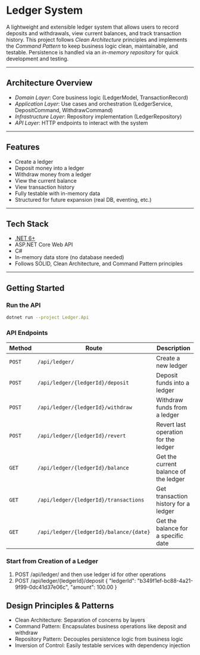 # Ledger System

A lightweight and extensible ledger system that allows users to record deposits and withdrawals, view current balances, and track transaction history.
This project follows *Clean Architecture* principles and implements the *Command Pattern* to keep business logic clean, maintainable, and testable. 
Persistence is handled via an *in-memory repository* for quick development and testing.

---

## Architecture Overview

- *Domain Layer*: Core business logic (LedgerModel, TransactionRecord)
- *Application Layer*: Use cases and orchestration (LedgerService, DepositCommand, WithdrawCommand)
- *Infrastructure Layer*: Repository implementation (LedgerRepository)
- *API Layer*: HTTP endpoints to interact with the system

---

## Features

- Create a ledger
- Deposit money into a ledger
- Withdraw money from a ledger
- View the current balance
- View transaction history
- Fully testable with in-memory data
- Structured for future expansion (real DB, eventing, etc.)

---

## Tech Stack

- [.NET 6+](https://dotnet.microsoft.com/en-us/download)
- ASP.NET Core Web API
- C#
- In-memory data store (no database needed)
- Follows SOLID, Clean Architecture, and Command Pattern principles

---

## Getting Started

### Run the API

```bash
dotnet run --project Ledger.Api
```

### API Endpoints

| **Method** | **Route**                               | **Description**             |
|------------|-----------------------------------------|-----------------------------|
| `POST`     | `/api/ledger/`                          | Create a new ledger         |
| `POST`     | `/api/ledger/{ledgerId}/deposit`        | Deposit funds into a ledger |
| `POST`     | `/api/ledger/{ledgerId}/withdraw`       | Withdraw funds from a ledger |
| `POST`     | `/api/ledger/{ledgerId}/revert`         | Revert last operation for the ledger |
| `GET`      | `/api/ledger/{ledgerId}/balance`        | Get the current balance of the ledger |
| `GET`      | `/api/ledger/{ledgerId}/transactions`  | Get transaction history for a ledger |
| `GET`      | `/api/ledger/{ledgerId}/balance/{date}`| Get the balance for a specific date


### Start from Creation of a Ledger

1. POST /api/ledger/ and then use ledger id for other operations
2. POST /api/ledger/{ledgerId}/deposit
{
  "ledgerId": "b349f1ef-bc88-4a21-9f99-0dc41d37e06c",
  "amount": 100.00
}

## Design Principles & Patterns
- Clean Architecture: Separation of concerns by layers
- Command Pattern: Encapsulates business operations like deposit and withdraw
- Repository Pattern: Decouples persistence logic from business logic
- Inversion of Control: Easily testable services with dependency injection
